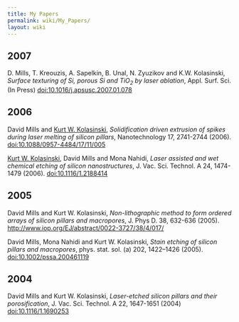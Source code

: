 ```yaml
---
title: My Papers
permalink: wiki/My_Papers/
layout: wiki
---
```


2007
----

D. Mills, T. Kreouzis, A. Sapelkin, B. Unal, N. Zyuzikov and K.W.
Kolasinski, *Surface texturing of Si, porous Si and TiO<sub>2</sub> by
laser ablation*, Appl. Surf. Sci. (In Press)
[<doi:10.1016/j.apsusc.2007.01.078>](http://dx.doi.org/10.1016/j.apsusc.2007.01.078)

2006
----

David Mills and [Kurt W.
Kolasinski](http://courses.wcupa.edu/kkolasinski/), *Solidification
driven extrusion of spikes during laser melting of silicon pillars*,
Nanotechnology 17, 2741-2744 (2006).
[<doi:10.1088/0957-4484/17/11/005>](http://dx.doi.org/doi:10.1088/0957-4484/17/11/005)

[Kurt W. Kolasinski](http://courses.wcupa.edu/kkolasinski/), David Mills
and Mona Nahidi, *Laser assisted and wet chemical etching of silicon
nanostructures*, J. Vac. Sci. Technol. A 24, 1474-1479 (2006).
[<doi:10.1116/1.2188414>](http://dx.doi.org/doi:10.1116/1.2188414)

2005
----

David Mills and Kurt W. Kolasinski, *Non-lithographic method to form
ordered arrays of silicon pillars and macropores*, J. Phys D. 38,
632-636 (2005).
[<http://www.iop.org/EJ/abstract/0022-3727/38/4/017/>](http://www.iop.org/EJ/abstract/0022-3727/38/4/017/)

David Mills, Mona Nahidi and Kurt W. Kolasinski, *Stain etching of
silicon pillars and macropores*, phys. stat. sol. (a) 202, 1422–1426
(2005).
[<doi:10.1002/pssa.200461119>](http://dx.doi.org/doi:10.1002/pssa.200461119)

2004
----

David Mills and Kurt W. Kolasinski, *Laser-etched silicon pillars and
their porosification*, J. Vac. Sci. Technol. A 22, 1647-1651 (2004)
[<doi:10.1116/1.1690253>](http://dx.doi.org/doi:10.1116/1.1690253)
